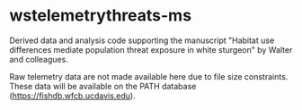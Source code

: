 # wstelemetrythreats-ms
Derived data and analysis code supporting the manuscript "Habitat use differences mediate population threat exposure in white sturgeon" by Walter and colleagues.

Raw telemetry data are not made available here due to file size constraints. These data will be available on the PATH database (https://fishdb.wfcb.ucdavis.edu). 
